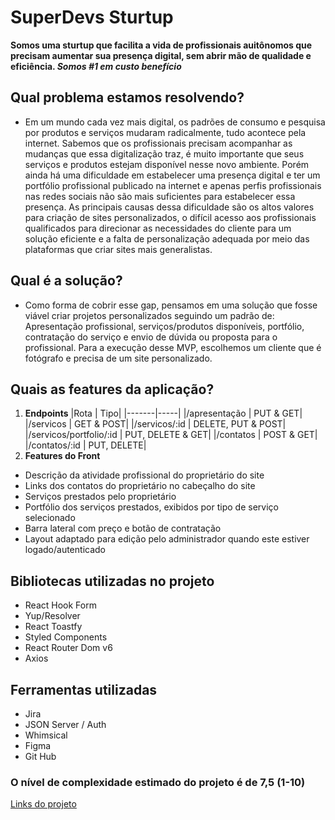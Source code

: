 # SuperDevs Sturtup
**Somos uma sturtup que facilita a vida de profissionais auitônomos que precisam aumentar sua presença digital, sem abrir mão de qualidade e eficiência. _Somos #1 em custo benefício_**
## Qual problema estamos resolvendo?
-   Em um mundo cada vez mais digital, os padrões de consumo e pesquisa por produtos e serviços mudaram radicalmente, tudo acontece pela internet. Sabemos que os profissionais precisam acompanhar as mudanças que essa digitalização traz, é muito importante que seus serviços e produtos estejam disponível nesse novo ambiente. Porém ainda há uma dificuldade em estabelecer uma presença digital e ter um portfólio profissional publicado na internet e apenas perfis profissionais nas redes sociais não são mais suficientes para estabelecer essa presença. As principais causas dessa dificuldade são os altos valores para criação de sites personalizados, o difícil acesso aos profissionais qualificados para direcionar as necessidades do cliente para um solução eficiente e a falta de personalização adequada por meio das plataformas que criar sites mais generalistas.
## Qual é a solução?
-   Como forma de cobrir esse gap, pensamos em uma solução que fosse viável criar projetos personalizados seguindo um padrão de: Apresentação profissional, serviços/produtos disponíveis, portfólio, contratação do serviço e envio de dúvida ou proposta para o profissional. Para a execução desse MVP, escolhemos um cliente que é fotógrafo e precisa de um site personalizado.
## Quais as features da aplicação?
1.  **Endpoints**
|Rota  | Tipo|
|-------|-----|
|/apresentação | PUT & GET|
|/servicos | GET & POST|
|/servicos/:id | DELETE, PUT & POST|
|/servicos/portfolio/:id | PUT, DELETE & GET|
|/contatos | POST & GET|
|/contatos/:id | PUT, DELETE|
2.  **Features do Front**
 - Descrição da atividade profissional do proprietário do site
 - Links dos contatos do proprietário no cabeçalho do site
 - Serviços prestados pelo proprietário
 - Portfólio dos serviços prestados, exibidos por tipo de serviço selecionado
 - Barra lateral com preço e botão de contratação
 - Layout adaptado para edição pelo administrador quando este estiver logado/autenticado
## Bibliotecas utilizadas no projeto
- React Hook Form
- Yup/Resolver
- React Toastfy
- Styled Components
- React Router Dom v6
- Axios
## Ferramentas utilizadas
- Jira
- JSON Server / Auth
- Whimsical
- Figma
- Git Hub
### O nível de complexidade estimado do projeto é de 7,5 (1-10)
[Links do projeto](https://linktr.ee/)
